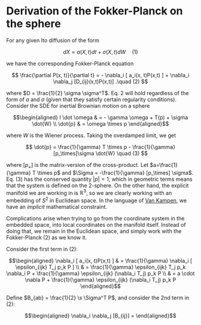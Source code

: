 # Derivation of the Fokker-Planck on the sphere

For any given Ito diffusion of the form

$$
d X = a(X, t) dt + \sigma(X, t) dW \quad (1)
$$

we have the corresponding Fokker-Planck equation

$$
\frac{\partial P(x, t)}{\partial t} = - \nabla_i [ a_i(x, t)P(x,t) ] + \nabla_i \nabla_j [D_{ij}(x,t)P(x,t)] .\quad (2)
$$

where $D = \frac{1}{2} \sigma \sigma^T$. Eq. 2 will hold regardless of the form of $a$ and $\sigma$ (given that they satisfy certain regularity conditions). Consider the SDE for inertial Brownian motion on a sphere

$$\begin{aligned}
I \dot \omega & = - \gamma \omega + T(p) + \sigma \dot{W} \\
\dot{p} & = \omega \times p 
\end{aligned}$$

where $W$ is the Wiener process. Taking the overdamped limit, we get

$$
\dot{p} = \frac{1}{\gamma} T \times p - \frac{1}{\gamma}[p_\times]\sigma \dot{W} \quad (3)
$$

where $[p_\times]$ is the matrix-version of the cross-product. Let $a=\frac{1}{\gamma} T \times p$ and $\Sigma = -\frac{1}{\gamma} [p_\times] \sigma$. Eq. (3) has the conserved quantity $|p| =  1$, which in geometric terms means that the system is defined on the 2-sphere. On the other hand, the explicit manifold we are working in is $\mathbb{R}^3$, so we are clearly working with an embedding of $S^2$ in Euclidean space. In the language of [Van Kampen](https://link.springer.com/content/pdf/10.1007/BF01010902.pdf), we have an *implicit* mathematical constraint.

Complications arise when trying to go from the coordinate system in the embedded space, into local coordinates on the manifold itself. Instead of doing that, we remain in the Euclidean space, and simply work with the Fokker-Planck (2) as we know it.

Consider the first term in (2):

$$\begin{aligned}
\nabla_i [ a_i(x, t)P(x,t) ] & = \frac{1}{\gamma} \nabla_i [ \epsilon_{ijk} T_j p_k P ] \\
& = \frac{1}{\gamma} \epsilon_{ijk} T_j p_k \nabla_i P + \frac{1}{\gamma} \epsilon_{ijk} (\nabla_i T_j) p_k P \\
& = a \cdot \nabla P + \frac{1}{\gamma} \epsilon_{ijk} (\nabla_i T_j) p_k P
\end{aligned}$$

Define $B_{ab} = \frac{1}{2} \s \Sigma^T P$, and consider the 2nd term in (2):

$$\begin{aligned}
\nabla_i \nabla_j [B_{ij}] = 
\end{aligned}$$
<!--stackedit_data:
eyJoaXN0b3J5IjpbLTE0MTc1MTMwNTIsLTkxNDM4MTQ5MCwzMj
E5MjIyMThdfQ==
-->